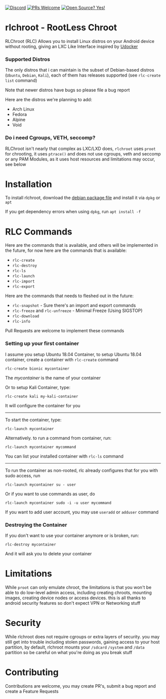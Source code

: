 [![Discord](https://img.shields.io/discord/591914197219016707.svg?label=&logo=discord&logoColor=ffffff&color=7389D8&labelColor=6A7EC2)](https://discord.gg/vpEv3HJ)      [![PRs Welcome](https://img.shields.io/badge/PRs-welcome-brightgreen.svg?style=flat-square)](http://makeapullrequest.com) [![Open Source? Yes!](https://badgen.net/badge/Open%20Source%20%3F/Yes%21/blue?icon=github)](https://github.com/Naereen/badges/)

# rlchroot - RootLess Chroot
RLChroot (RLC) Allows you to install Linux distros on your Android device without rooting, giving an LXC Like Interface inspired by [Udocker](https://github.com/indigo-dc/udocker)

### Supported Distros
The only distros that i can maintain is the subset of Debian-based distros (`Ubuntu`, `Debian`, `Kali`), each of them has releases supported (see `rlc-create list` command)

Note that newer distros have bugs so please file a bug report

Here are the distros we're planning to add:
* Arch Linux
* Fedora
* Alpine
* Void

### Do i need Cgroups, VETH, seccomp?
RLChroot isn't nearly that complex as LXC/LXD does, `rlchroot` uses `proot` for chrooting, it uses `ptrace()` and does not use cgroups, veth and seccomp or any PAM Modules, as it uses host resources and limitations may occur, see below

# Installation
To install rlchroot, download the [debian package file](https://git.io/JLd0T) and install it via `dpkg` or `apt`

If you get dependency errors when using `dpkg`, run `apt install -f`

# RLC Commands
Here are the commands that is available, and others will be implemented in the future, for now here are the commands that is available:
* `rlc-create`
* `rlc-destroy`
* `rlc-ls`
* `rlc-launch`
* `rlc-import`
* `rlc-export`

Here are the commands that needs to fleshed out in the future:
* `rlc-snapshot` - Sure there's an import and export commands
* `rlc-freeze` and `rlc-unfreeze` - Minimal Freeze (Using SIGSTOP)
* `rlc-download`
* `rlc-info`

Pull Requests are welcome to implement these commands

### Setting up your first container
I assume you setup Ubuntu 18.04 Container, to setup Ubuntu 18.04 container, create a container with `rlc-create` command
```
rlc-create bionic mycontainer
```
The *mycontainer* is the name of your container

Or to setup Kali Container, type:
```
rlc-create kali my-kali-container
```

It will configure the container for you

---

To start the container, type:
```
rlc-launch mycontainer
```

Alternatively. to run a command from container, run:
```
rlc-launch mycontainer mycommand
```

You can list your installed container with `rlc-ls` command

---

To run the container as non-rooted, rlc already configures that for you with sudo access, run
```
rlc-launch mycontainer su - user
```

Or if you want to use commands as user, do
```
rlc-launch mycontainer sudo -i -u user mycommand
```

If you want to add user account, you may use `useradd` or `adduser` command

### Destroying the Container
If you don't want to use your container anymore or is broken, run:
```
rlc-destroy mycontainer
```

And it will ask you to delete your container

# Limitations
While `proot` can only emulate chroot, the limitations is that you won't be able to do low-level admin access, including creating chroots, mounting images, creating device nodes or access devices. this is all thanks to android security features so don't expect VPN or Networking stuff

# Security
While rlchroot does not require cgroups or extra layers of security. you may still get into trouble including stolen passwords, gaining access to your host partition, by default, rlchroot mounts your `/sdcard` `/system` and `/data` partition so be careful on what you're doing as you break stuff

# Contributing
Contributions are welcome, you may create PR's, submit a bug report and create a Feature Requests
